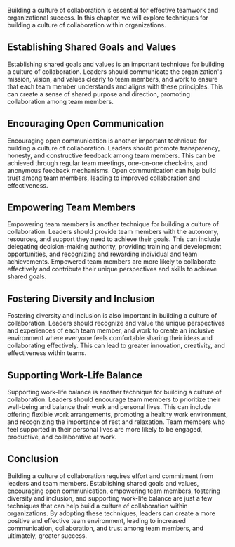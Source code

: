 
Building a culture of collaboration is essential for effective teamwork and organizational success. In this chapter, we will explore techniques for building a culture of collaboration within organizations.

Establishing Shared Goals and Values
------------------------------------

Establishing shared goals and values is an important technique for building a culture of collaboration. Leaders should communicate the organization's mission, vision, and values clearly to team members, and work to ensure that each team member understands and aligns with these principles. This can create a sense of shared purpose and direction, promoting collaboration among team members.

Encouraging Open Communication
------------------------------

Encouraging open communication is another important technique for building a culture of collaboration. Leaders should promote transparency, honesty, and constructive feedback among team members. This can be achieved through regular team meetings, one-on-one check-ins, and anonymous feedback mechanisms. Open communication can help build trust among team members, leading to improved collaboration and effectiveness.

Empowering Team Members
-----------------------

Empowering team members is another technique for building a culture of collaboration. Leaders should provide team members with the autonomy, resources, and support they need to achieve their goals. This can include delegating decision-making authority, providing training and development opportunities, and recognizing and rewarding individual and team achievements. Empowered team members are more likely to collaborate effectively and contribute their unique perspectives and skills to achieve shared goals.

Fostering Diversity and Inclusion
---------------------------------

Fostering diversity and inclusion is also important in building a culture of collaboration. Leaders should recognize and value the unique perspectives and experiences of each team member, and work to create an inclusive environment where everyone feels comfortable sharing their ideas and collaborating effectively. This can lead to greater innovation, creativity, and effectiveness within teams.

Supporting Work-Life Balance
----------------------------

Supporting work-life balance is another technique for building a culture of collaboration. Leaders should encourage team members to prioritize their well-being and balance their work and personal lives. This can include offering flexible work arrangements, promoting a healthy work environment, and recognizing the importance of rest and relaxation. Team members who feel supported in their personal lives are more likely to be engaged, productive, and collaborative at work.

Conclusion
----------

Building a culture of collaboration requires effort and commitment from leaders and team members. Establishing shared goals and values, encouraging open communication, empowering team members, fostering diversity and inclusion, and supporting work-life balance are just a few techniques that can help build a culture of collaboration within organizations. By adopting these techniques, leaders can create a more positive and effective team environment, leading to increased communication, collaboration, and trust among team members, and ultimately, greater success.
